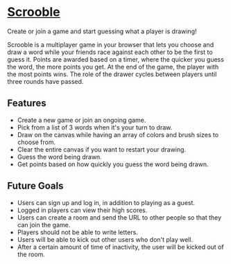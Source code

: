 # [Scrooble](www.scrooble.io)

Create or join a game and start guessing what a player is drawing!

Scrooble is a multiplayer game in your browser that lets you choose and draw a word while your friends race against each other to be the first to guess it. Points are awarded based on a timer, where the quicker you guess the word, the more points you get. At the end of the game, the player with the most points wins. The role of the drawer cycles between players until three rounds have passed.

## Features

* Create a new game or join an ongoing game.
* Pick from a list of 3 words when it's your turn to draw.
* Draw on the canvas while having an array of colors and brush sizes to choose from.
* Clear the entire canvas if you want to restart your drawing.
* Guess the word being drawn.
* Get points based on how quickly you guess the word being drawn.

## Future Goals

* Users can sign up and log in, in addition to playing as a guest.
* Logged in players can view their high scores.
* Users can create a room and send the URL to other people so that they can join the game.
* Players should not be able to write letters.
* Users will be able to kick out other users who don't play well.
* After a certain amount of time of inactivity, the user will be kicked out of the room.
